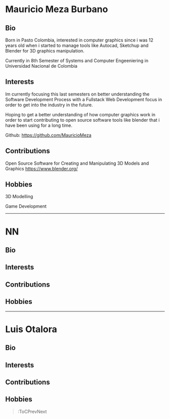 # Mauricio Meza Burbano

## Bio
Born in Pasto Colombia, interested in computer graphics since i was 12 years old when i started to manage tools like Autocad, Sketchup and Blender for 3D graphics manipulation. 

Currently in 8th Semester of Systems and Computer Engeeniering in Universidad Nacional de Colombia

## Interests
Im currently focusing this last semesters on better understanding the Software Development Process with a Fullstack Web Development focus in order to get into the industry in the future.

Hoping to get a better understanding of how computer graphics work in order to start contributing to open source software tools like blender that i have been using for a long time.

Github: https://github.com/MauricioMeza
## Contributions
Open Source Software for  Creating and Manipulating 3D Models and Graphics
https://www.blender.org/

## Hobbies
3D Modelling

Game Development

------------------------------------------------------------------

# NN

## Bio

## Interests

## Contributions

## Hobbies

------------------------------------------------------------------

# Luis Otalora

## Bio

## Interests

## Contributions

## Hobbies

> :ToCPrevNext